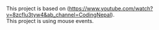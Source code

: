 This project is based on (https://www.youtube.com/watch?v=8zcfIu3tyw4&ab_channel=CodingNepal).\
This project is using mouse events.